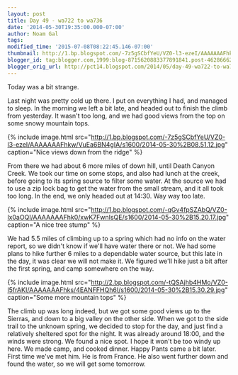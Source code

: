 ```yaml
---
layout: post
title: Day 49 - wa722 to wa736
date: '2014-05-30T19:35:00.000-07:00'
author: Noam Gal
tags:
modified_time: '2015-07-08T08:22:45.146-07:00'
thumbnail: http://1.bp.blogspot.com/-7z5gSCbfYeU/VZ0-l3-ezeI/AAAAAAAFhkw/VuEa6BN4gIA/s72-c/2014-05-30%2B08.51.12.jpg
blogger_id: tag:blogger.com,1999:blog-8715620883377891841.post-4628666252227372285
blogger_orig_url: http://pct14.blogspot.com/2014/05/day-49-wa722-to-wa736.html
---
```

Today was a bit strange.

Last night was pretty cold up there. I put on everything I had, and managed to sleep. In the morning we left a bit late, and headed out to finish the climb from yesterday. It wasn't too long,
 and we had good views from the top on some snowy mountain tops.

{% include image.html src="http://1.bp.blogspot.com/-7z5gSCbfYeU/VZ0-l3-ezeI/AAAAAAAFhkw/VuEa6BN4gIA/s1600/2014-05-30%2B08.51.12.jpg" caption="Nice views down from the ridge" %}

From there we had about 6 more miles of down hill, until Death Canyon Creek. We took our time on some stops, and also had lunch at the creek, before going to its spring source to filter some water. At the source we had to use a zip lock bag to get the water from the small stream, and it all took too long. In the end, we only headed out at 14:30. Way way too late.

{% include image.html src="http://1.bp.blogspot.com/-qGv4fpSZAbQ/VZ0-lx0aOQI/AAAAAAAFhk0/xwK7FwnIsQE/s1600/2014-05-30%2B15.20.17.jpg" caption="A nice tree stump" %}

We had 5.5 miles of climbing up to a spring which had no info on the water report, so we didn't know if we'll have water there or not. We had some plans to hike further 6 miles to a dependable water source, but this late in the day, it was clear we will not make it. We figured we'll hike just a bit after the first spring, and camp somewhere on the way.

{% include image.html src="http://2.bp.blogspot.com/-tQSAjhb4HMo/VZ0-l5frAKI/AAAAAAAFhks/4EANFFHQh6I/s1600/2014-05-30%2B15.30.29.jpg" caption="Some more mountain tops" %}

The climb up was long indeed, but we got some good views up to the Sierras, and down to a big valley on the other side. When we got to the side trail to the unknown spring, we decided to stop for the day, and just find a relatively sheltered spot for the night. It was already around 18:00, and the winds were strong. We found a nice spot. I hope it won't be too windy up here. We made camp, and cooked dinner. Happy Pants came a bit later. First time we've met him. He is from France. He also went further down and found the water, so we will get some tomorrow.
